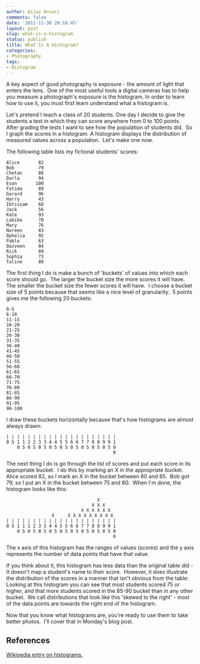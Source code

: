 ```yaml
---
author: Aijaz Ansari
comments: false
date: '2011-11-30 20:16:45'
layout: post
slug: what-is-a-histogram
status: publish
title: What Is A Histogram?
categories:
- Photography
tags:
- Histogram
---
```


A key aspect of good photography is exposure - the amount of light that enters
the lens.  One of the most useful tools a digital cameras has to help you
measure a photograph's exposure is the histogram. In order to learn how to use
it, you must first learn understand what a histogram is.

Let's pretend I teach a class of 20 students. One day I decide to give the
students a test in which they can score anywhere from 0 to 100 points.  After
grading the tests I want to see how the population of students did.  So I
graph the scores in a histogram. A histogram displays the distribution of
measured values across a population.  Let's make one now.
<!--more-->

The following table lists my fictional students' scores:

    
    
    Alice       82
    Bob         79
    Chetan      88
    Darla       94
    Evan       100
    Fatima      89
    Gerard      96
    Harry       43
    Ibtissam    68
    Jack        56
    Kate        93
    Labiba      70
    Mary        76
    Noreen      83
    Ophelia     92
    Pablo       63
    Qazveen     84
    Rick        89
    Sophia      73
    Taline      89
    

  
The first thing I do is make a bunch of 'buckets' of values into which each
score should go.  The larger the bucket size the more scores it will have.
The smaller the bucket size the fewer scores it will have.  I choose a bucket
size of 5 points because that seems like a nice level of granularity.  5
points gives me the following 20 buckets:

    
    
    0-5
    6-10
    11-15
    16-20
    21-25
    26-30
    31-35
    36-40
    41-45
    46-50
    51-55
    56-60
    61-65
    66-70
    71-75
    76-80
    81-85
    86-90
    91-95
    96-100
    

  
I draw these buckets horizontally because that's how histograms are almost
always drawn:

    
    
    | | | | | | | | | | | | | | | | | | | | |
    0 5 1 1 2 2 3 3 4 4 5 5 6 6 7 7 8 8 9 9 1
        0 5 0 5 0 5 0 5 0 5 0 5 0 5 0 5 0 5 0
                                            0
    

  
The next thing I do is go through the list of scores and put each score in its
appropriate bucket.  I do this by marking an X in the appropriate bucket.
Alice scored 82, so I mark an X in the bucket between 80 and 85.  Bob got 79,
so I put an X in the bucket between 75 and 80.  When I'm done, the histogram
looks like this:

    
    
                                      X
                                    X X X
                                X X X X X X
                     X     X X X X X X X X X
    | | | | | | | | | | | | | | | | | | | | |
    0 5 1 1 2 2 3 3 4 4 5 5 6 6 7 7 8 8 9 9 1
        0 5 0 5 0 5 0 5 0 5 0 5 0 5 0 5 0 5 0
                                            0
    

  
The x axis of this histogram has the ranges of values (scores) and the y axis
represents the number of data points that have that value.

If you think about it, this histogram has less data than the original table
did - It doesn't map a student's name to their score.  However, it does
illustrate the distribution of the scores in a manner that isn't obvious from
the table: Looking at this histogram you can see that most students scored 75
or higher, and that more students scored in the 85-90 bucket than in any other
bucket.  We call distributions that look like this 'skewed to the right' -
most of the data points are towards the right end of the histogram.

Now that you know what histograms are, you're ready to use them to take better
photos.  I'll cover that in Monday's blog post.

## References

[Wikipedia entry on histograms.](http://en.wikipedia.org/wiki/Histogram)
